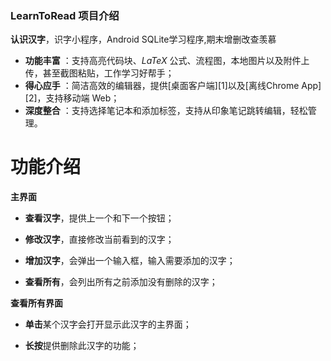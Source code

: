 ### LearnToRead 项目介绍
**认识汉字**，识字小程序，Android SQLite学习程序,期末增删改查羡慕

- **功能丰富** ：支持高亮代码块、*LaTeX* 公式、流程图，本地图片以及附件上传，甚至截图粘贴，工作学习好帮手；
- **得心应手** ：简洁高效的编辑器，提供[桌面客户端][1]以及[离线Chrome App][2]，支持移动端 Web；
- **深度整合** ：支持选择笔记本和添加标签，支持从印象笔记跳转编辑，轻松管理。


# 功能介绍
**主界面**
- **查看汉字**，提供上一个和下一个按钮；

- **修改汉字**，直接修改当前看到的汉字；

- **增加汉字**，会弹出一个输入框，输入需要添加的汉字；

- **查看所有**，会列出所有之前添加没有删除的汉字；

**查看所有界面**
- **单击**某个汉字会打开显示此汉字的主界面；

- **长按**提供删除此汉字的功能；
